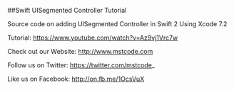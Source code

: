##Swift UISegmented Controller Tutorial

Source code on adding UISegmented Controller in Swift 2 Using Xcode 7.2

Tutorial: https://www.youtube.com/watch?v=Az9vj1Vrc7w

Check out our Website: http://www.mstcode.com

Follow us on Twitter: https://twitter.com/mstcode_

Like us on Facebook: http://on.fb.me/1OcsVuX

